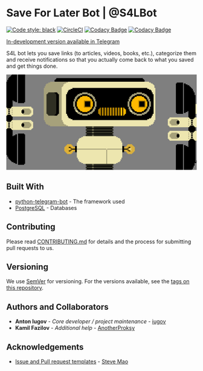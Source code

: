 # Save For Later Bot | @S4LBot

[![Code style: black](https://img.shields.io/badge/code%20style-black-000000.svg)](https://github.com/python/black)
[![CircleCI](https://circleci.com/gh/iugov/s4lbot/tree/develop.svg?style=svg&circle-token=18ac5bd97d145b89190cd8e3459639238d9aac4a)](https://circleci.com/gh/iugov/s4lbot/tree/develop)
[![Codacy Badge](https://api.codacy.com/project/badge/Grade/6a2e4e371be445e7ab8b1d7bb83a2e0d)](https://www.codacy.com?utm_source=github.com&amp;utm_medium=referral&amp;utm_content=iugov/s4lbot&amp;utm_campaign=Badge_Grade)
[![Codacy Badge](https://api.codacy.com/project/badge/Coverage/6a2e4e371be445e7ab8b1d7bb83a2e0d)](https://www.codacy.com?utm_source=github.com&utm_medium=referral&utm_content=iugov/s4lbot&utm_campaign=Badge_Coverage?branch=develop)

[In-development version available in Telegram](https://t.me/S4LDevBot)

S4L bot lets you save links (to articles, videos, books, etc.), categorize them and receive notifications so that you actually come back to what you saved and get things done.

<p align="center">
  <img src="images/cover.jpg">
</p>

## Built With

* [python-telegram-bot](https://github.com/python-telegram-bot/python-telegram-bot) - The framework used
* [PostgreSQL](https://www.postgresql.org/) - Databases

## Contributing

Please read [CONTRIBUTING.md](CONTRIBUTING.md) for details and the process for submitting pull requests to us.

## Versioning

We use [SemVer](http://semver.org/) for versioning. For the versions available, see the [tags on this repository](https://github.com/iugov/s4lbot/tags).

## Authors and Collaborators

* **Anton Iugov** - *Core developer / project maintenance* - [iugov](https://github.com/iugov)
* **Kamil Fazilov** - *Additional help* - [AnotherProksy](https://github.com/AnotherProksY)

## Acknowledgements

* [Issue and Pull request templates](https://github.com/stevemao/github-issue-templates) - [Steve Mao](https://github.com/stevemao)

